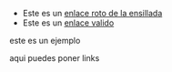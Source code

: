 - Este es un [enlace roto de la ensillada](https://www.ensillada.com)
- Este es un [enlace valido](https://www.facebook.com)

este es un ejemplo

aqui puedes poner links 






